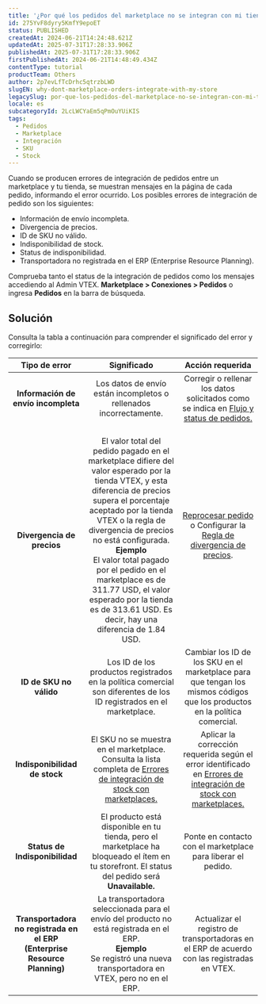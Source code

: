 ```yaml
---
title: '¿Por qué los pedidos del marketplace no se integran con mi tienda?'
id: 275YvF8dyry5KmfY9epoET
status: PUBLISHED
createdAt: 2024-06-21T14:24:48.621Z
updatedAt: 2025-07-31T17:28:33.906Z
publishedAt: 2025-07-31T17:28:33.906Z
firstPublishedAt: 2024-06-21T14:48:49.434Z
contentType: tutorial
productTeam: Others
author: 2p7evLfTcDrhc5qtrzbLWD
slugEN: why-dont-marketplace-orders-integrate-with-my-store
legacySlug: por-que-los-pedidos-del-marketplace-no-se-integran-con-mi-tienda
locale: es
subcategoryId: 2LcLWCYaEm5qPmOuYUiKIS
tags:
  - Pedidos
  - Marketplace
  - Integración
  - SKU
  - Stock
---
```


Cuando se producen errores de integración de pedidos entre un marketplace y tu tienda, se muestran mensajes en la página de cada pedido, informando el error ocurrido. Los posibles errores de integración de pedido son los siguientes:  

- Información de envío incompleta.  
- Divergencia de precios.  
- ID de SKU no válido.  
- Indisponibilidad de stock.  
- Status de indisponibilidad.  
- Transportadora no registrada en el ERP (Enterprise Resource Planning).  

Comprueba tanto el status de la integración de pedidos como los mensajes accediendo al Admin VTEX. **Marketplace > Conexiones > Pedidos** o ingresa **Pedidos** en la barra de búsqueda.   

## Solución

Consulta la tabla a continuación para comprender el significado del error y corregirlo:  

| **Tipo de error** | **Significado** | **Acción requerida** |
|:---:|:---:|:---:|
| **Información de envío incompleta** | Los datos de envío están incompletos o rellenados incorrectamente. | Corregir o rellenar los datos solicitados como se indica en [Flujo y status de pedidos.](/es/tutorial/fluxo-e-status-de-pedidos--tutorials_196) |
| <br>**Divergencia de precios** | <br>El valor total del pedido pagado en el marketplace difiere del valor esperado por la tienda VTEX, y esta diferencia de precios supera el porcentaje aceptado por la tienda VTEX o la regla de divergencia de precios no está configurada.<br>**Ejemplo**<br>El valor total pagado por el pedido en el marketplace es de 311.77 USD, el valor esperado por la tienda es de 313.61 USD. Es decir, hay una diferencia de 1.84 USD. | [Reprocesar pedido](/es/tutorial/verificando-integracao-no-bridge#pedidos) o Configurar la [Regla de divergencia de precios](/es/tutorial/regra-de-divergencia-de-valores--6RlFLhD1rIRRshl83KnCjW). |
| **ID de SKU no válido** | Los ID de los productos registrados en la política comercial son diferentes de los ID registrados en el marketplace. | Cambiar los ID de los SKU en el marketplace para que tengan los mismos códigos que los productos en la política comercial. |
| **Indisponibilidad de stock** | El SKU no se muestra en el marketplace.<br>Consulta la lista completa de [Errores de integración de stock con marketplaces.](/es/tutorial/erros-de-integracao-de-estoque-com-marketplaces--32bcsv9Dx1Dtl0YQOwWDpc) | Aplicar la corrección requerida según el error identificado en [Errores de integración de stock con marketplaces.](/es/tutorial/erros-de-integracao-de-estoque-com-marketplaces--32bcsv9Dx1Dtl0YQOwWDpc)<br>  |
| **Status de Indisponibilidad** | El producto está disponible en tu tienda, pero el marketplace ha bloqueado el ítem en tu storefront. El status del pedido será **Unavailable.** | Ponte en contacto con el marketplace para liberar el pedido. |
| **Transportadora no registrada en el ERP (Enterprise Resource Planning)** | La transportadora seleccionada para el envío del producto no está registrada en el ERP.<br>**Ejemplo**<br>Se registró una nueva transportadora en VTEX, pero no en el ERP. | Actualizar el registro de transportadoras en el ERP de acuerdo con las registradas en VTEX. |

